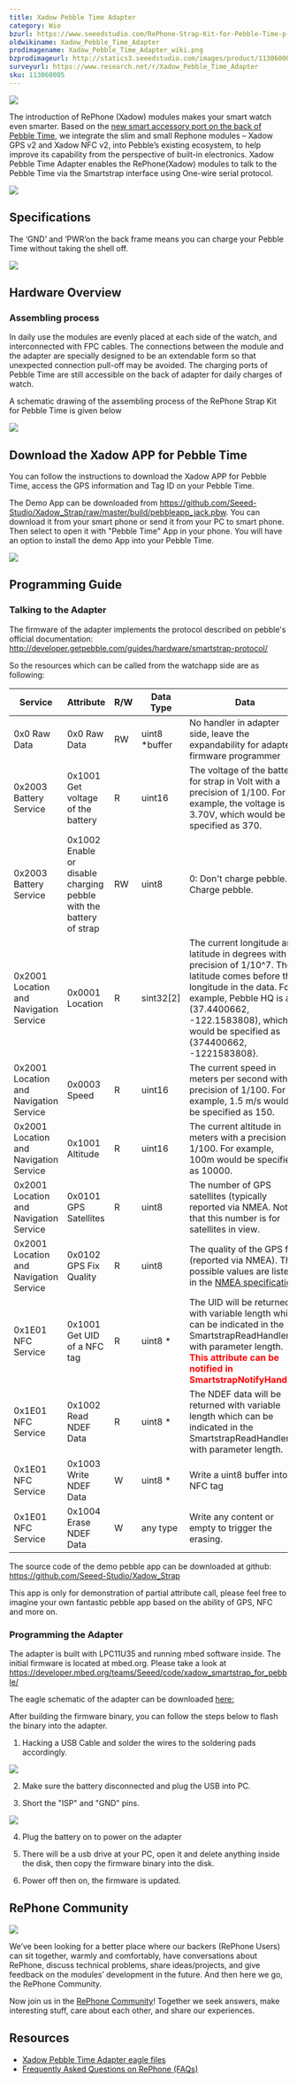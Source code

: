 ```yaml
---
title: Xadow Pebble Time Adapter
category: Wio
bzurl: https://www.seeedstudio.com/RePhone-Strap-Kit-for-Pebble-Time-p-2633.html
oldwikiname: Xadow_Pebble_Time_Adapter
prodimagename: Xadow_Pebble_Time_Adapter_wiki.png
bzprodimageurl: http://statics3.seeedstudio.com/images/product/113060005 1.jpg
surveyurl: https://www.research.net/r/Xadow_Pebble_Time_Adapter
sku: 113060005
---
```


![](https://raw.githubusercontent.com/SeeedDocument/Xadow_Pebble_Time_Adapter/master/img/Xadow_Pebble_Time_Adapter_wiki.png)

The introduction of RePhone (Xadow) modules makes your smart watch even smarter. Based on the [new smart accessory port on the back of Pebble Time](http://developer.getpebble.com/guides/hardware/), we integrate the slim and small Rephone modules – Xadow GPS v2 and Xadow NFC v2, into Pebble’s existing ecosystem, to help improve its capability from the perspective of built-in electronics. Xadow Pebble Time Adapter enables the RePhone(Xadow) modules to talk to the Pebble Time via the Smartstrap interface using One-wire serial protocol.

[![](https://raw.githubusercontent.com/SeeedDocument/common/master/Get_One_Now_Banner.png)](https://www.seeedstudio.com/RePhone-Strap-Kit-for-Pebble-Time-p-2633.html)

Specifications
--------------

The ‘GND’ and ‘PWR’on the back frame means you can charge your Pebble Time without taking the shell off.

![](https://raw.githubusercontent.com/SeeedDocument/Xadow_Pebble_Time_Adapter/master/img/Pebble_base_2.png)

Hardware Overview
-----------------

### Assembling process

In daily use the modules are evenly placed at each side of the watch, and interconnected with FPC cables. The connections between the module and the adapter are specially designed to be an extendable form so that unexpected connection pull-off may be avoided. The charging ports of Pebble Time are still accessible on the back of adapter for daily charges of watch.

A schematic drawing of the assembling process of the RePhone Strap Kit for Pebble Time is given below

![](https://raw.githubusercontent.com/SeeedDocument/Xadow_Pebble_Time_Adapter/master/img/Xadow_Pebble_Time_Adapter_assembly3.png)

Download the Xadow APP for Pebble Time
--------------------------------------

You can follow the instructions to download the Xadow APP for Pebble Time, access the GPS information and Tag ID on your Pebble Time.

The Demo App can be downloaded from <https://github.com/Seeed-Studio/Xadow_Strap/raw/master/build/pebbleapp_jack.pbw>. You can download it from your smart phone or send it from your PC to smart phone. Then select to open it with "Pebble Time" App in your phone. You will have an option to install the demo App into your Pebble Time.

![](https://raw.githubusercontent.com/SeeedDocument/Xadow_Pebble_Time_Adapter/master/img/Xadow_Pebble_Time_Adapter_APP_UI.png)

Programming Guide
-----------------

### Talking to the Adapter

The firmware of the adapter implements the protocol described on pebble's official documentation: <http://developer.getpebble.com/guides/hardware/smartstrap-protocol/>

So the resources which can be called from the watchapp side are as following:

<table>
<thead>
<tr class="header">
<th>Service</th>
<th>Attribute</th>
<th>R/W</th>
<th>Data Type</th>
<th>Data</th>
</tr>
</thead>
<tbody>
<tr class="odd">
<td>0x0 Raw Data</td>
<td>0x0 Raw Data</td>
<td>RW</td>
<td>uint8 *buffer</td>
<td>No handler in adapter side, leave the expandability for adapter firmware programmer</td>
</tr>
<tr class="even">
<td>0x2003 Battery Service</td>
<td>0x1001 Get voltage of the battery</td>
<td>R</td>
<td>uint16</td>
<td>The voltage of the battery for strap in Volt with a precision of 1/100. For example, the voltage is 3.70V, which would be specified as 370.</td>
</tr>
<tr class="odd">
<td>0x2003 Battery Service</td>
<td>0x1002 Enable or disable charging pebble with the battery of strap</td>
<td>RW</td>
<td>uint8</td>
<td>0: Don't charge pebble. 1: Charge pebble.</td>
</tr>
<tr class="even">
<td>0x2001 Location and Navigation Service</td>
<td>0x0001 Location</td>
<td>R</td>
<td>sint32[2]</td>
<td>The current longitude and latitude in degrees with a precision of 1/10^7. The latitude comes before the longitude in the data. For example, Pebble HQ is at (37.4400662, -122.1583808), which would be specified as {374400662, -1221583808}.</td>
</tr>
<tr class="odd">
<td>0x2001 Location and Navigation Service</td>
<td>0x0003 Speed</td>
<td>R</td>
<td>uint16</td>
<td>The current speed in meters per second with a precision of 1/100. For example, 1.5 m/s would be specified as 150.</td>
</tr>
<tr class="even">
<td>0x2001 Location and Navigation Service</td>
<td>0x1001 Altitude</td>
<td>R</td>
<td>uint16</td>
<td>The current altitude in meters with a precision of 1/100. For example, 100m would be specified as 10000.</td>
</tr>
<tr class="odd">
<td>0x2001 Location and Navigation Service</td>
<td>0x0101 GPS Satellites</td>
<td>R</td>
<td>uint8</td>
<td>The number of GPS satellites (typically reported via NMEA. Note that this number is for satellites in view.</td>
</tr>
<tr class="even">
<td>0x2001 Location and Navigation Service</td>
<td>0x0102 GPS Fix Quality</td>
<td>R</td>
<td>uint8</td>
<td>The quality of the GPS fix (reported via NMEA). The possible values are listed in the <a href="http://www.gpsinformation.org/dale/nmea.htm#GGA">NMEA specification</a>.</td>
</tr>
<tr class="odd">
<td>0x1E01 NFC Service</td>
<td>0x1001 Get UID of a NFC tag</td>
<td>R</td>
<td>uint8 *</td>
<td>The UID will be returned with variable length which can be indicated in the SmartstrapReadHandler with parameter length.<br />
<strong><span style="color:#ff0000">This attribute can be notified in SmartstrapNotifyHandler.</span></strong></td>
</tr>
<tr class="even">
<td>0x1E01 NFC Service</td>
<td>0x1002 Read NDEF Data</td>
<td>R</td>
<td>uint8 *</td>
<td>The NDEF data will be returned with variable length which can be indicated in the SmartstrapReadHandler with parameter length.</td>
</tr>
<tr class="odd">
<td>0x1E01 NFC Service</td>
<td>0x1003 Write NDEF Data</td>
<td>W</td>
<td>uint8 *</td>
<td>Write a uint8 buffer into NFC tag</td>
</tr>
<tr class="even">
<td>0x1E01 NFC Service</td>
<td>0x1004 Erase NDEF Data</td>
<td>W</td>
<td>any type</td>
<td>Write any content or empty to trigger the erasing.</td>
</tr>
</tbody>
</table>

The source code of the demo pebble app can be downloaded at github: <https://github.com/Seeed-Studio/Xadow_Strap>

This app is only for demonstration of partial attribute call, please feel free to imagine your own fantastic pebble app based on the ability of GPS, NFC and more on.

### Programming the Adapter

The adapter is built with LPC11U35 and running mbed software inside. The initial firmware is located at mbed.org. Please take a look at <https://developer.mbed.org/teams/Seeed/code/xadow_smartstrap_for_pebble/>

The eagle schematic of the adapter can be downloaded [here:](https://raw.githubusercontent.com/SeeedDocument/Xadow_Pebble_Time_Adapter/master/res/Xadow_Pebble_Time_Adapter.rar)

After building the firmware binary, you can follow the steps below to flash the binary into the adapter.

1) Hacking a USB Cable and solder the wires to the soldering pads accordingly.

![](https://raw.githubusercontent.com/SeeedDocument/Xadow_Pebble_Time_Adapter/master/img/Hack_USB_cable-03.png)

2) Make sure the battery disconnected and plug the USB into PC.

3) Short the "ISP" and "GND" pins.

![](https://raw.githubusercontent.com/SeeedDocument/Xadow_Pebble_Time_Adapter/master/img/ShortISP_GND.PNG)

4) Plug the battery on to power on the adapter

5) There will be a usb drive at your PC, open it and delete anything inside the disk, then copy the firmware binary into the disk.

6) Power off then on, the firmware is updated.

RePhone Community
-----------------

[![](https://raw.githubusercontent.com/SeeedDocument/Xadow_Pebble_Time_Adapter/master/img/RePhone_Community-2.png)](http://www.seeedstudio.com/forum/viewforum.php?f=71&sid=b70f8138c89becf7701260bb41faf9f4)

We’ve been looking for a better place where our backers (RePhone Users) can sit together, warmly and comfortably, have conversations about RePhone, discuss technical problems, share ideas/projects, and give feedback on the modules’ development in the future. And then here we go, the RePhone Community.

Now join us in the [RePhone Community](http://www.seeedstudio.com/forum/viewforum.php?f=71&sid=b70f8138c89becf7701260bb41faf9f4)! Together we seek answers, make interesting stuff, care about each other, and share our experiences.

Resources
---------

- [Xadow Pebble Time Adapter eagle files](https://raw.githubusercontent.com/SeeedDocument/Xadow_Pebble_Time_Adapter/master/res/Xadow_Pebble_Time_Adapter.rar)
- [Frequently Asked Questions on RePhone (FAQs)](http://www.seeedstudio.com/forum/viewtopic.php?f=71&t=6664&p=23753)

<!-- This Markdown file was created from http://www.seeedstudio.com/wiki/Xadow_Pebble_Time_Adapter -->

